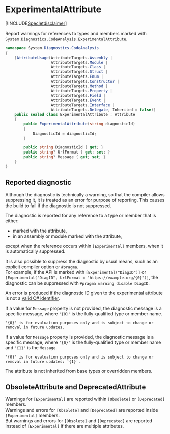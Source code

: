 ExperimentalAttribute
=====================

[!INCLUDE[Specletdisclaimer](../speclet-disclaimer.md)]

Report warnings for references to types and members marked with `System.Diagnostics.CodeAnalysis.ExperimentalAttribute`.
```cs
namespace System.Diagnostics.CodeAnalysis
{
    [AttributeUsage(AttributeTargets.Assembly |
                    AttributeTargets.Module |
                    AttributeTargets.Class |
                    AttributeTargets.Struct |
                    AttributeTargets.Enum |
                    AttributeTargets.Constructor |
                    AttributeTargets.Method |
                    AttributeTargets.Property |
                    AttributeTargets.Field |
                    AttributeTargets.Event |
                    AttributeTargets.Interface |
                    AttributeTargets.Delegate, Inherited = false)]
    public sealed class ExperimentalAttribute : Attribute
    {
        public ExperimentalAttribute(string diagnosticId)
        {
            DiagnosticId = diagnosticId;
        }

        public string DiagnosticId { get; }
        public string? UrlFormat { get; set; }
        public string? Message { get; set; }
    }
}
```

## Reported diagnostic

Although the diagnostic is technically a warning, so that the compiler allows suppressing it,
it is treated as an error for purpose of reporting. This causes the build to fail if the diagnostic
is not suppressed.  

The diagnostic is reported for any reference to a type or member that is either:
- marked with the attribute,
- in an assembly or module marked with the attribute,

except when the reference occurs within `[Experimental]` members, when it is automatically suppressed.

It is also possible to suppress the diagnostic by usual means, such as an explicit compiler option or `#pragma`.  
For example, if the API is marked with `[Experimental("DiagID")]` or `[Experimental("DiagID", UrlFormat = "https://example.org/{0}")]`, 
the diagnostic can be suppressed with `#pragma warning disable DiagID`.

An error is produced if the diagnostic ID given to the experimental attribute is not a [valid C# identifier](https://github.com/dotnet/csharpstandard/blob/standard-v7/standard/lexical-structure.md#643-identifiers).  

If a value for `Message` property is not provided, the diagnostic message is a specific message, where `'{0}'` is the fully-qualified type or member name.
```
'{0}' is for evaluation purposes only and is subject to change or removal in future updates.
```

If a value for `Message` property is provided, the diagnostic message is a specific message, where `'{0}'` is the fully-qualified type or member name
and `'{1}'` is the `Message`.
```
'{0}' is for evaluation purposes only and is subject to change or removal in future updates: '{1}'.
```

The attribute is not inherited from base types or overridden members.

## ObsoleteAttribute and DeprecatedAttribute

Warnings for `[Experimental]` are reported within `[Obsolete]` or `[Deprecated]` members.  
Warnings and errors for `[Obsolete]` and `[Deprecated]` are reported inside `[Experimental]` members.  
But warnings and errors for `[Obsolete]` and `[Deprecated]` are reported instead of `[Experimental]` if there are multiple attributes.  
